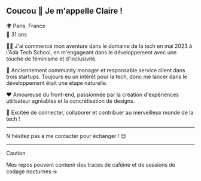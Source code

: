 ## Coucou 👋 Je m'appelle Claire !

🌍 Paris, France  
🎂 31 ans  

👩‍💻 J'ai commencé mon aventure dans le domaine de la tech en mai 2023 à l'Ada Tech School, en m'engageant dans le développement avec une touche de féminisme et d'inclusivité.

💼 Anciennement community manager et responsable service client dans trois startups. Toujours eu un intérêt pour la tech, donc me lancer dans le développement était une étape naturelle.

❤️ Amoureuse du front-end, passionnée par la création d'expériences utilisateur agréables et la concrétisation de designs.

🚀 Excitée de connecter, collaborer et contribuer au merveilleux monde de la tech !

---
N'hésitez pas à me contacter pour échanger ! 😊

---
> [!CAUTION]
> Mes repos peuvent contenir des traces de caféine et de sessions de codage nocturnes ☕️
